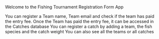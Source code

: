 Welcome to the Fishing Tournament Registration Form App

You can register a Team name, Team email and check if the team has paid the entry fee.
Once the Team has paid the entry fee, it can be accessed in the Catches database
You can register a catch by adding a team, the fish species and the catch weight
You can also see all the teams or all catches


